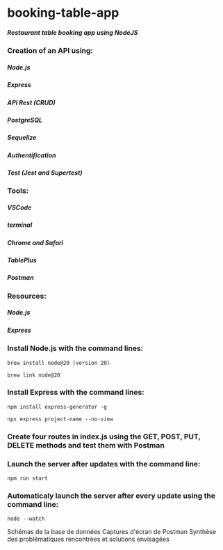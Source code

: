 # booking-table-app
##### Restaurant table booking app using NodeJS  


### Creation of an API using:
##### Node.js
##### Express
##### API Rest (CRUD)
##### PostgreSQL
##### Sequelize
##### Authentification
##### Test (Jest and Supertest)  

### Tools:
##### VSCode
##### terminal
##### Chrome and Safari
##### TablePlus
##### Postman

### Resources:
##### Node.js 
##### Express
##### 

### Install Node.js with the command lines:
```
brew install node@20 (version 20)
```
```
brew link node@20
``` 
### Install Express with the command lines:
```
npm install express-generator -g
```
```
npx express project-name --no-view
``` 

### Create four routes in index.js using the GET, POST, PUT, DELETE methods and test them with Postman  


### Launch the server after updates with the command line:
```
npm run start
```

### Automaticaly launch the server after every update using the command line:
```
node --watch
```


Schémas de la base de données
Captures d'écran de Postman
Synthèse des problématiques rencontrées et solutions envisagées
